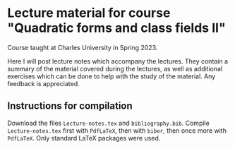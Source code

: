 # Lecture material for course "Quadratic forms and class fields II"
Course taught at Charles University in Spring 2023.

Here I will post lecture notes which accompany the lectures.
They contain a summary of the material covered during the lectures, as well as additional exercises which can be done to help with the study of the material.
Any feedback is appreciated.

## Instructions for compilation
Download the files `Lecture-notes.tex` and `bibliography.bib`.
Compile `Lecture-notes.tex` first with `PdfLaTeX`, then with `biber`, then once more with `PdfLaTeX`.
Only standard LaTeX packages were used.
